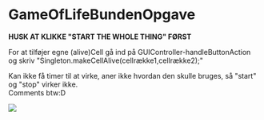 # GameOfLifeBundenOpgave  
  
**HUSK AT KLIKKE "START THE WHOLE THING" FØRST**  
  
For at tilføjer egne (alive)Cell gå ind på GUIController-handleButtonAction og skriv "Singleton.makeCellAlive(cellrække1,cellrække2);"

  
Kan ikke få timer til at virke, aner ikke hvordan den skulle bruges, så "start" og "stop" virker ikke.  
Comments btw:D  
  
![](https://i.imgur.com/Ivpko1Q.jpg)
